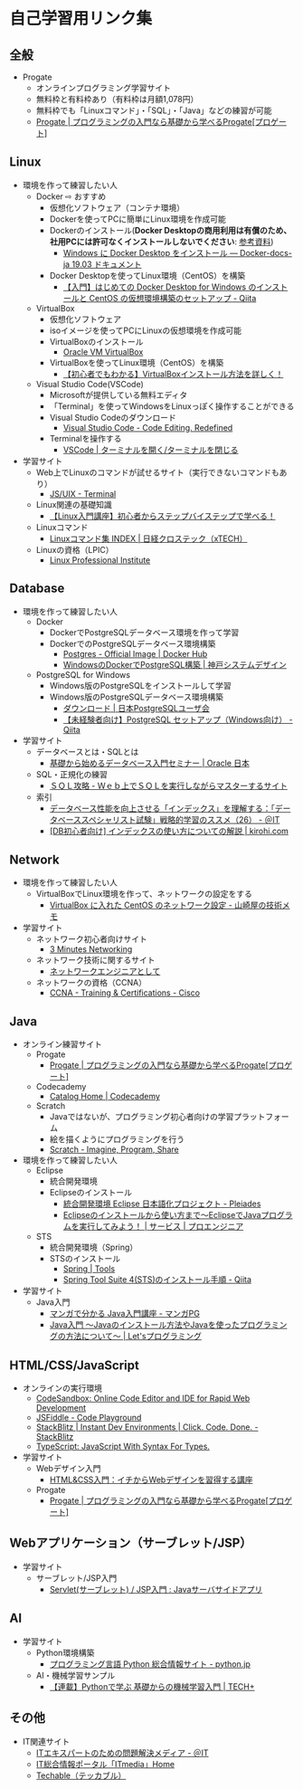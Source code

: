 # 自己学習用リンク集

## 全般

- Progate
  - オンラインプログラミング学習サイト
  - 無料枠と有料枠あり（有料枠は月額1,078円）
  - 無料枠でも「Linuxコマンド」・「SQL」・「Java」などの練習が可能
  - [Progate | プログラミングの入門なら基礎から学べるProgate[プロゲート]](https://prog-8.com/)

## Linux

- 環境を作って練習したい人
  - Docker ⇨ おすすめ
    - 仮想化ソフトウェア（コンテナ環境）
    - Dockerを使ってPCに簡単にLinux環境を作成可能
    - Dockerのインストール(**Docker Desktopの商用利用は有償のため、社用PCには許可なくインストールしないでください**: [参考資料](https://matsuand.github.io/docs.docker.jp.onthefly/desktop/))
      - [Windows に Docker Desktop をインストール — Docker-docs-ja 19.03 ドキュメント](https://docs.docker.jp/docker-for-windows/install.html)
    - Docker Desktopを使ってLinux環境（CentOS）を構築
      - [【入門】はじめての Docker Desktop for Windows のインストールと CentOS の仮想環境構築のセットアップ - Qiita](https://qiita.com/gahoh/items/7b21377b5c9e3ffddf4a)
  - VirtualBox
    - 仮想化ソフトウェア
    - isoイメージを使ってPCにLinuxの仮想環境を作成可能
    - VirtualBoxのインストール
      - [Oracle VM VirtualBox](https://www.virtualbox.org/)
    - VirtualBoxを使ってLinux環境（CentOS）を構築
      - [【初心者でもわかる】VirtualBoxインストール方法を詳しく！](https://eng-entrance.com/virtualbox-install)
  - Visual Studio Code(VSCode)
    - Microsoftが提供している無料エディタ
    - 「Terminal」を使ってWindowsをLinuxっぽく操作することができる
    - Visual Studio Codeのダウンロード
      - [Visual Studio Code - Code Editing. Redefined](https://code.visualstudio.com/)
    - Terminalを操作する
      - [VSCode | ターミナルを開く/ターミナルを閉じる](https://www.javadrive.jp/vscode/terminal/index1.html)
- 学習サイト
  - Web上でLinuxのコマンドが試せるサイト（実行できないコマンドもあり）
    - [JS/UIX - Terminal](https://masswerk.at/jsuix/index.html)
  - Linux関連の基礎知識
    - [【Linux入門講座】初心者からステップバイステップで学べる！](https://eng-entrance.com/category/linux)
  - Linuxコマンド
    - [Linuxコマンド集 INDEX | 日経クロステック（xTECH）](https://xtech.nikkei.com/it/article/COLUMN/20060224/230573/)
  - Linuxの資格（LPIC）
    - [Linux Professional Institute](https://www.lpi.org/ja)

## Database

- 環境を作って練習したい人
  - Docker
    - DockerでPostgreSQLデータベース環境を作って学習
    - DockerでのPostgreSQLデータベース環境構築
      - [Postgres - Official Image | Docker Hub](https://hub.docker.com/_/postgres)
      - [WindowsのDockerでPostgreSQL構築 | 神戸システムデザイン](https://kobe-systemdesign.work/2020/07/21/windows%E3%81%AEdocker%E3%81%A7postgresql%E3%82%92%E6%A7%8B%E7%AF%89%E3%81%99%E3%82%8B%EF%BC%88docker-compose%E4%BD%BF%E7%94%A8%EF%BC%89/)
  - PostgreSQL for Windows
    - Windows版のPostgreSQLをインストールして学習
    - Windows版のPostgreSQLデータベース環境構築
      - [ダウンロード | 日本PostgreSQLユーザ会](https://www.postgresql.jp/index.php/download)
      - [【未経験者向け】PostgreSQL セットアップ（Windows向け） - Qiita](https://qiita.com/ynkgw/items/bf4a4a773e7a7cb0172f)
- 学習サイト
  - データベースとは・SQLとは
    - [基礎から始めるデータベース入門セミナー | Oracle 日本](https://www.oracle.com/jp/technical-resources/article/introductory-database-seminar.html)
  - SQL・正規化の練習
    - [ＳＱＬ攻略 - Ｗｅｂ上でＳＱＬを実行しながらマスターするサイト](http://sql.main.jp/)
  - 索引
    - [データベース性能を向上させる「インデックス」を理解する：「データベーススペシャリスト試験」戦略的学習のススメ（26） - ＠IT](https://www.atmarkit.co.jp/ait/articles/1703/01/news199.html)
    - [[DB初心者向け] インデックスの使い方についての解説 | kirohi.com](https://kirohi.com/index_for_beginer)

## Network

- 環境を作って練習したい人
  - VirtualBoxでLinux環境を作って、ネットワークの設定をする
    - [VirtualBox に入れた CentOS のネットワーク設定 - 山崎屋の技術メモ](https://www.shookuro.com/entry/2018/02/10/172724)
- 学習サイト
  - ネットワーク初心者向けサイト
    - [3 Minutes Networking](http://www5e.biglobe.ne.jp/aji/3min/)
  - ネットワーク技術に関するサイト
    - [ネットワークエンジニアとして](https://www.infraexpert.com/)
  - ネットワークの資格（CCNA）
    - [CCNA - Training & Certifications - Cisco](https://www.cisco.com/c/ja_jp/training-events/training-certifications/certifications/associate/ccna.html)

## Java

- オンライン練習サイト
  - Progate
    - [Progate | プログラミングの入門なら基礎から学べるProgate[プロゲート]](https://prog-8.com/)
  - Codecademy
    - [Catalog Home | Codecademy](https://www.codecademy.com/catalog)
  - Scratch
    - Javaではないが、プログラミング初心者向けの学習プラットフォーム
    - 絵を描くようにプログラミングを行う
    - [Scratch - Imagine, Program, Share](https://scratch.mit.edu/)
- 環境を作って練習したい人
  - Eclipse
    - 統合開発環境
    - Eclipseのインストール
      - [統合開発環境 Eclipse 日本語化プロジェクト - Pleiades](https://mergedoc.osdn.jp/)
      - [Eclipseのインストールから使い方まで～EclipseでJavaプログラムを実行してみよう！ | サービス | プロエンジニア](https://proengineer.internous.co.jp/content/columnfeature/7853)
  - STS
    - 統合開発環境（Spring）
    - STSのインストール
      - [Spring | Tools](https://spring.io/tools)
      - [Spring Tool Suite 4(STS)のインストール手順 - Qiita](https://qiita.com/t-shin0hara/items/d60116ab299a4dc8a9d0)
- 学習サイト
  - Java入門
    - [マンガで分かる Java入門講座 - マンガPG](https://manga.crocro.com/?cat=java&pg=index)
    - [Java入門 ～Javaのインストール方法やJavaを使ったプログラミングの方法について～ | Let'sプログラミング](https://www.javadrive.jp/start/)

## HTML/CSS/JavaScript

- オンラインの実行環境
  - [CodeSandbox: Online Code Editor and IDE for Rapid Web Development](https://codesandbox.io/)
  - [JSFiddle - Code Playground](https://jsfiddle.net/)
  - [StackBlitz | Instant Dev Environments | Click. Code. Done. - StackBlitz](https://stackblitz.com/)
  - [TypeScript: JavaScript With Syntax For Types.](https://www.typescriptlang.org/)
- 学習サイト
  - Webデザイン入門
    - [HTML&CSS入門：イチからWebデザインを習得する講座](https://saruwakakun.com/html-css/basic)
  - Progate
    - [Progate | プログラミングの入門なら基礎から学べるProgate[プロゲート]](https://prog-8.com/)

## Webアプリケーション（サーブレット/JSP）

- 学習サイト
  - サーブレット/JSP入門
    - [Servlet(サーブレット) / JSP入門 : Javaサーバサイドアプリ](https://www.javadrive.jp/servlet/)

## AI

- 学習サイト
  - Python環境構築
    - [プログラミング言語 Python 総合情報サイト - python.jp](https://www.python.jp/index.html)
  - AI・機械学習サンプル
    - [【連載】Pythonで学ぶ 基礎からの機械学習入門 | TECH+](https://news.mynavi.jp/series/Python_ML/)

## その他

- IT関連サイト
  - [ITエキスパートのための問題解決メディア - ＠IT](https://www.atmarkit.co.jp/index.html)
  - [IT総合情報ポータル「ITmedia」Home](https://www.itmedia.co.jp/)
  - [Techable（テッカブル）](https://techable.jp/)
